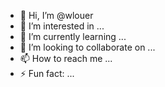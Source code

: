 - 👋 Hi, I’m @wlouer
- 👀 I’m interested in ...
- 🌱 I’m currently learning ...
- 💞️ I’m looking to collaborate on ...
- 📫 How to reach me ...
- ⚡ Fun fact: ...

<!---
wlouer/wlouer is a ✨ special ✨ repository because its `README.md` (this file) appears on your GitHub profile.
You can click the Preview link to take a look at your changes.
--->
